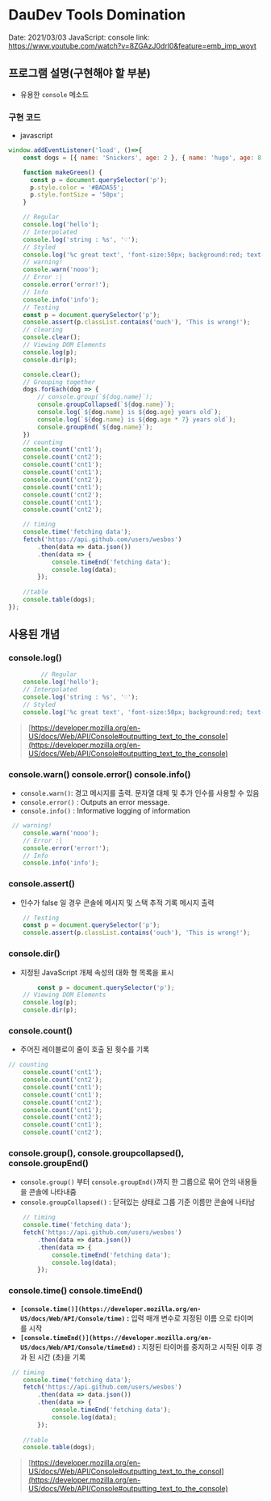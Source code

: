 # DauDev Tools Domination

Date: 2021/03/03
JavaScript: console
link: https://www.youtube.com/watch?v=8ZGAzJ0drl0&feature=emb_imp_woyt

## 프로그램 설명(구현해야 할 부분)

- 유용한 `console` 메소드

### 구현 **코드**

- javascript

```jsx
window.addEventListener('load', ()=>{
    const dogs = [{ name: 'Snickers', age: 2 }, { name: 'hugo', age: 8 }];

    function makeGreen() {
      const p = document.querySelector('p');
      p.style.color = '#BADA55';
      p.style.fontSize = '50px';
    }

    // Regular
    console.log('hello');
    // Interpolated
    console.log('string : %s', '♡');
    // Styled
    console.log('%c great text', 'font-size:50px; background:red; text-shadow : 10px 10px');
    // warning!
    console.warn('nooo');
    // Error :|
    console.error('error!');
    // Info
    console.info('info');
    // Testing
    const p = document.querySelector('p');
    console.assert(p.classList.contains('ouch'), 'This is wrong!');
    // clearing
    console.clear();
    // Viewing DOM Elements
    console.log(p);
    console.dir(p);

    console.clear();
    // Grouping together
    dogs.forEach(dog => {
        // console.group(`${dog.name}`);
        console.groupCollapsed(`${dog.name}`);
        console.log(`${dog.name} is ${dog.age} years old`);
        console.log(`${dog.name} is ${dog.age * 7} years old`);
        console.groupEnd(`${dog.name}`);
    })
    // counting
    console.count('cnt1');
    console.count('cnt2');
    console.count('cnt1');
    console.count('cnt1');
    console.count('cnt2');
    console.count('cnt1');
    console.count('cnt2');
    console.count('cnt1');
    console.count('cnt2');

    // timing
    console.time('fetching data');
    fetch('https://api.github.com/users/wesbos')
        .then(data => data.json())
        .then(data => {
            console.timeEnd('fetching data');
            console.log(data);
        });
    
    //table
    console.table(dogs);
});
```

## 사용된 개념

### console.log()

```jsx
		 // Regular
    console.log('hello');
    // Interpolated
    console.log('string : %s', '♡');
    // Styled
    console.log('%c great text', 'font-size:50px; background:red; text-shadow : 10px 10px');
```

> [https://developer.mozilla.org/en-US/docs/Web/API/Console#outputting_text_to_the_console](https://developer.mozilla.org/en-US/docs/Web/API/Console#outputting_text_to_the_console)

### console.warn()  console.error()  console.info()

- `console.warn()`: 경고 메시지를 출력. 문자열 대체 및 추가 인수를 사용할 수 있음
- `console.error()` : Outputs an error message.
- `console.info()` : Informative logging of information

```jsx
 // warning!
    console.warn('nooo');
    // Error :|
    console.error('error!');
    // Info
    console.info('info');
```

### console.assert()

- 인수가 false 일 경우 콘솔에 메시지 및 스택 추적 기록 메시지 출력

```jsx
    // Testing
    const p = document.querySelector('p');
    console.assert(p.classList.contains('ouch'), 'This is wrong!');
```

### console.dir()

- 지정된 JavaScript 개체 속성의 대화 형 목록을 표시

```jsx
		const p = document.querySelector('p');
    // Viewing DOM Elements
    console.log(p);
    console.dir(p);
```

### console.count()

- 주어진 레이블로이 줄이 호출 된 횟수를 기록

```jsx
// counting
    console.count('cnt1');
    console.count('cnt2');
    console.count('cnt1');
    console.count('cnt1');
    console.count('cnt2');
    console.count('cnt1');
    console.count('cnt2');
    console.count('cnt1');
    console.count('cnt2');
```

### console.group(), console.groupcollapsed(), console.groupEnd()

- `console.group()` 부터 `console.groupEnd()`까지 한 그룹으로 묶어 안의 내용들을 콘솔에 나타내줌
- `console.groupCollapsed()` : 닫혀있는 상태로 그룹 기준 이름만 콘솔에 나타남

```jsx
    // timing
    console.time('fetching data');
    fetch('https://api.github.com/users/wesbos')
        .then(data => data.json())
        .then(data => {
            console.timeEnd('fetching data');
            console.log(data);
        });
```

### console.time() console.timeEnd()

- **`[console.time()](https://developer.mozilla.org/en-US/docs/Web/API/Console/time)` :** 입력 매개 변수로 지정된 이름 으로 타이머를 시작
- **`[console.timeEnd()](https://developer.mozilla.org/en-US/docs/Web/API/Console/timeEnd)` :** 지정된 타이머를 중지하고 시작된 이후 경과 된 시간 (초)을 기록

```jsx
 // timing
    console.time('fetching data');
    fetch('https://api.github.com/users/wesbos')
        .then(data => data.json())
        .then(data => {
            console.timeEnd('fetching data');
            console.log(data);
        });
    
    //table
    console.table(dogs);
```

> [https://developer.mozilla.org/en-US/docs/Web/API/Console#outputting_text_to_the_consol](https://developer.mozilla.org/en-US/docs/Web/API/Console#outputting_text_to_the_console)